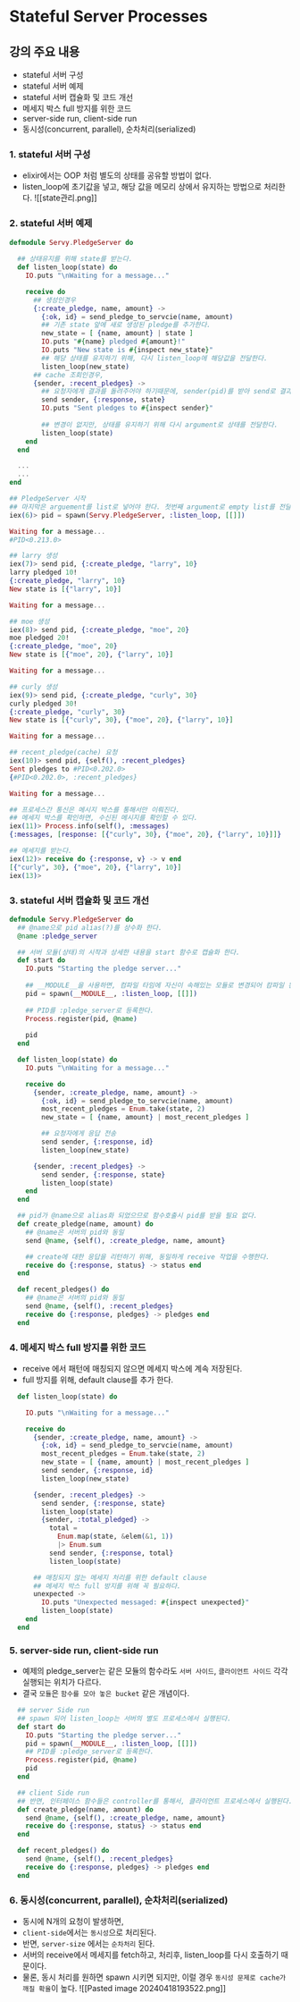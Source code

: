 # Stateful Server Processes

## 강의 주요 내용

* stateful 서버 구성
* stateful 서버 예제
* stateful 서버 캡슐화 및 코드 개선
* 메세지 박스 full 방지를 위한 코드
* server-side run, client-side run
* 동시성(concurrent, parallel), 순차처리(serialized)

### 1. stateful 서버 구성

* elixir에서는 OOP 처럼 별도의 상태를 공유할 방법이 없다.
* listen_loop에 초기값을 넣고, 해당 값을 메모리 상에서 유지하는 방법으로 처리한다.
![[state관리.png]]

### 2. stateful 서버 예제

```elixir
defmodule Servy.PledgeServer do  
  
  ## 상태유지를 위해 state를 받는다.
  def listen_loop(state) do
    IO.puts "\nWaiting for a message..." 

    receive do
      ## 생성인경우
      {:create_pledge, name, amount} ->
        {:ok, id} = send_pledge_to_servcie(name, amount)
        ## 기존 state 앞에 새로 생성된 pledge를 추가한다.
        new_state = [ {name, amount} | state ]
        IO.puts "#{name} pledged #{amount}!"
        IO.puts "New state is #{inspect new_state}"
        ## 해당 상태를 유지하기 위해, 다시 listen_loop에 해당값을 전달한다.
        listen_loop(new_state)
      ## cache 조회인경우,
      {sender, :recent_pledges} ->
        ## 요청자에게 결과를 돌려주어야 하기때문에, sender(pid)를 받아 send로 결과를 회신한다.
        send sender, {:response, state}
        IO.puts "Sent pledges to #{inspect sender}"
        
        ## 변경이 없지만, 상태를 유지하기 위해 다시 argument로 상태를 전달한다.
        listen_loop(state)
    end
  end

  ...
  ...
end  
```

```elixir
## PledgeServer 시작
## 마지막은 arguement를 list로 넣어야 한다. 첫번째 argument로 empty list를 전달한다.
iex(6)> pid = spawn(Servy.PledgeServer, :listen_loop, [[]])

Waiting for a message...
#PID<0.213.0>

## larry 생성
iex(7)> send pid, {:create_pledge, "larry", 10}
larry pledged 10!
{:create_pledge, "larry", 10}
New state is [{"larry", 10}]

Waiting for a message...

## moe 생성
iex(8)> send pid, {:create_pledge, "moe", 20}
moe pledged 20!
{:create_pledge, "moe", 20}
New state is [{"moe", 20}, {"larry", 10}]

Waiting for a message...

## curly 생성
iex(9)> send pid, {:create_pledge, "curly", 30}
curly pledged 30!
{:create_pledge, "curly", 30}
New state is [{"curly", 30}, {"moe", 20}, {"larry", 10}]

Waiting for a message...

## recent_pledge(cache) 요청
iex(10)> send pid, {self(), :recent_pledges}
Sent pledges to #PID<0.202.0>
{#PID<0.202.0>, :recent_pledges}

Waiting for a message...

## 프로세스간 통신은 메시지 박스를 통해서만 이뤄진다.
## 메세지 박스를 확인하면, 수신된 메시지를 확인할 수 있다.
iex(11)> Process.info(self(), :messages)
{:messages, [response: [{"curly", 30}, {"moe", 20}, {"larry", 10}]]}

## 메세지를 받는다.
iex(12)> receive do {:response, v} -> v end
[{"curly", 30}, {"moe", 20}, {"larry", 10}]
iex(13)> 
```


### 3. stateful 서버 캡슐화 및 코드 개선


```elixir
defmodule Servy.PledgeServer do
  ## @name으로 pid alias(?)를 상수화 한다.
  @name :pledge_server  

  ## 서버 모듈(상태)의 시작과 상세한 내용을 start 함수로 캡슐화 한다.
  def start do
    IO.puts "Starting the pledge server..."
    
    ## __MODULE__을 사용하면, 컴파일 타임에 자신이 속해있는 모듈로 변경되어 캄파일 된다.    
    pid = spawn(__MODULE__, :listen_loop, [[]])
    
    ## PID를 :pledge_server로 등록한다.
    Process.register(pid, @name)
    
    pid
  end  

  def listen_loop(state) do
    IO.puts "\nWaiting for a message..."  

    receive do
      {sender, :create_pledge, name, amount} ->
        {:ok, id} = send_pledge_to_servcie(name, amount)
        most_recent_pledges = Enum.take(state, 2)
        new_state = [ {name, amount} | most_recent_pledges ]  

        ## 요청자에게 응답 전송
        send sender, {:response, id}  
        listen_loop(new_state)

      {sender, :recent_pledges} ->
        send sender, {:response, state}
        listen_loop(state)
    end
  end

  ## pid가 @name으로 alias화 되었으므로 함수호출시 pid를 받을 필요 없다.
  def create_pledge(name, amount) do
    ## @name은 서버의 pid와 동일
    send @name, {self(), :create_pledge, name, amount}

    ## create에 대한 응답을 리턴하기 위해, 동일하게 receive 작업을 수행한다.
    receive do {:response, status} -> status end
  end  

  def recent_pledges() do
    ## @name은 서버의 pid와 동일
    send @name, {self(), :recent_pledges}
    receive do {:response, pledges} -> pledges end
  end
```

### 4. 메세지 박스 full 방지를 위한 코드

* receive 에서 패턴에 매칭되지 않으면 메세지 박스에 계속 저장된다.
* full 방지를 위해, default clause를 추가 한다.
```elixir
  def listen_loop(state) do

    IO.puts "\nWaiting for a message..."  

    receive do
      {sender, :create_pledge, name, amount} ->
        {:ok, id} = send_pledge_to_servcie(name, amount)
        most_recent_pledges = Enum.take(state, 2)
        new_state = [ {name, amount} | most_recent_pledges ] 
        send sender, {:response, id}  
        listen_loop(new_state)  

      {sender, :recent_pledges} ->
        send sender, {:response, state}
        listen_loop(state)
        {sender, :total_pledged} ->
          total =
            Enum.map(state, &elem(&1, 1))
            |> Enum.sum
          send sender, {:response, total}
          listen_loop(state)

      ## 매칭되지 않는 메세지 처리를 위한 default clause
      ## 메세지 박스 full 방지를 위해 꼭 필요하다.
      unexpected ->
        IO.puts "Unexpected messaged: #{inspect unexpected}"
        listen_loop(state)
    end
  end
```


### 5. server-side run, client-side run

* 예제의 pledge_server는 같은 모듈의 함수라도 `서버 사이드`, `클라이언트 사이드` 각각 실행되는 위치가 다르다.
* 결국 `모듈`은 `함수를 모아 놓은 bucket` 같은 개념이다.

```elixir
  ## server Side run
  ## spawn 되어 listen_loop는 서버의 별도 프로세스에서 실행된다.
  def start do
    IO.puts "Starting the pledge server..."
    pid = spawn(__MODULE__, :listen_loop, [[]])
    ## PID를 :pledge_server로 등록한다.
    Process.register(pid, @name)
    pid
  end

  ## client Side run
  ## 반면, 인터페이스 함수들은 controller를 통해서, 클라이언트 프로세스에서 실행된다.
  def create_pledge(name, amount) do
    send @name, {self(), :create_pledge, name, amount}
    receive do {:response, status} -> status end
  end  

  def recent_pledges() do
    send @name, {self(), :recent_pledges}
    receive do {:response, pledges} -> pledges end
  end

```


### 6. 동시성(concurrent, parallel), 순차처리(serialized)

* 동시에 N개의 요청이 발생하면,
* `client-side`에서는 `동시성`으로 처리된다.
* 반면, `server-size` 에서는 `순차처리` 된다.
* 서버의 receive에서 메세지를 fetch하고, 처리후, listen_loop를 다시 호출하기 때문이다.
* 물론, 동시 처리를 원하면 spawn 시키면 되지만, 이럴 경우 `동시성 문제로 cache가 깨질 확율`이 높다.
![[Pasted image 20240418193522.png]]